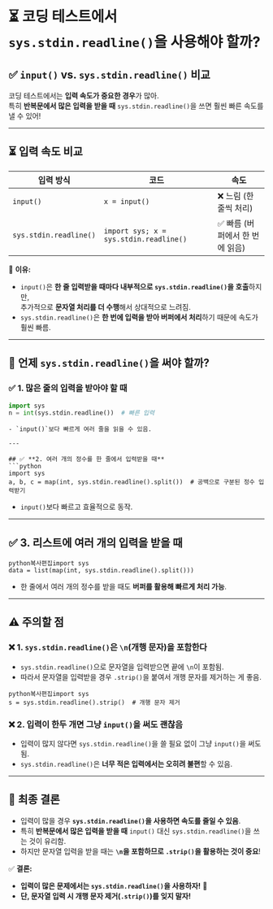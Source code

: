 # ⏳ **코딩 테스트에서 `sys.stdin.readline()`을 사용해야 할까?**

## ✅ **`input()` vs. `sys.stdin.readline()` 비교**

코딩 테스트에서는 **입력 속도가 중요한 경우**가 많아.  
특히 **반복문에서 많은 입력을 받을 때** `sys.stdin.readline()`을 쓰면 훨씬 빠른 속도를 낼 수 있어!  

---

## ⏳ **입력 속도 비교**

| 입력 방식              | 코드                                   | 속도                           |
| ---------------------- | -------------------------------------- | ------------------------------ |
| `input()`              | `x = input()`                          | ❌ 느림 (한 줄씩 처리)          |
| `sys.stdin.readline()` | `import sys; x = sys.stdin.readline()` | ✅ 빠름 (버퍼에서 한 번에 읽음) |

📌 **이유:**  

- `input()`은 **한 줄 입력받을 때마다 내부적으로 `sys.stdin.readline()`을 호출**하지만,  
  추가적으로 **문자열 처리를 더 수행**해서 상대적으로 느려짐.  
- `sys.stdin.readline()`은 **한 번에 입력을 받아 버퍼에서 처리**하기 때문에 속도가 훨씬 빠름.

---

## 🚀 **언제 `sys.stdin.readline()`을 써야 할까?**

### ✅ **1. 많은 줄의 입력을 받아야 할 때**

```python
import sys
n = int(sys.stdin.readline())  # 빠른 입력
```

```
- `input()`보다 빠르게 여러 줄을 읽을 수 있음.

---

## ✅ **2. 여러 개의 정수를 한 줄에서 입력받을 때**
```python
import sys
a, b, c = map(int, sys.stdin.readline().split())  # 공백으로 구분된 정수 입력받기
```

- `input()`보다 빠르고 효율적으로 동작.

------

## ✅ **3. 리스트에 여러 개의 입력을 받을 때**

```
python복사편집import sys
data = list(map(int, sys.stdin.readline().split()))
```

- 한 줄에서 여러 개의 정수를 받을 때도 **버퍼를 활용해 빠르게 처리 가능**.

------

## ⚠️ **주의할 점**

### ❌ **1. `sys.stdin.readline()`은 `\n`(개행 문자)을 포함한다**

- `sys.stdin.readline()`으로 문자열을 입력받으면 끝에 `\n`이 포함됨.
- 따라서 문자열을 입력받을 경우 `.strip()`을 붙여서 개행 문자를 제거하는 게 좋음.

```
python복사편집import sys
s = sys.stdin.readline().strip()  # 개행 문자 제거
```

### ❌ **2. 입력이 한두 개면 그냥 `input()`을 써도 괜찮음**

- 입력이 많지 않다면 `sys.stdin.readline()`을 쓸 필요 없이 그냥 `input()`을 써도 됨.
- `sys.stdin.readline()`은 **너무 적은 입력에서는 오히려 불편**할 수 있음.

------

## 🎯 **최종 결론**

- 입력이 많을 경우 **`sys.stdin.readline()`을 사용하면 속도를 줄일 수 있음**.
- 특히 **반복문에서 많은 입력을 받을 때** `input()` 대신 `sys.stdin.readline()`을 쓰는 것이 유리함.
- 하지만 문자열 입력을 받을 때는 **`\n`을 포함하므로 `.strip()`을 활용하는 것이 중요**!

✅ **결론:**

- **입력이 많은 문제에서는 `sys.stdin.readline()`을 사용하자!** 🚀
- **단, 문자열 입력 시 개행 문자 제거(`.strip()`)를 잊지 말자!**
